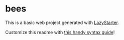 # bees

This is a basic web project generated with [LazyStarter](https://github.com/Zenahr/lazystarter).

Customize this readme with [this handy syntax guide](https://www.markdownguide.org/basic-syntax/)!